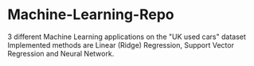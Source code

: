 # Machine-Learning-Repo
3 different Machine Learning applications on the "UK used cars" dataset
Implemented methods are Linear (Ridge) Regression, Support Vector Regression and Neural Network.
